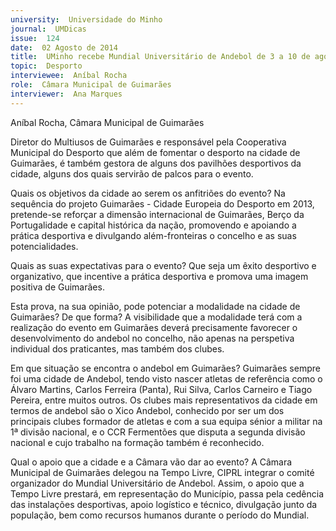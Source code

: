 ```yaml
---
university:  Universidade do Minho
journal:  UMDicas
issue:  124
date:  02 Agosto de 2014
title:  UMinho recebe Mundial Universitário de Andebol de 3 a 10 de agosto
topic:  Desporto
interviewee:  Aníbal Rocha
role:  Câmara Municipal de Guimarães
interviewer:  Ana Marques
---
```


 Aníbal Rocha, Câmara Municipal de Guimarães 

 Diretor do Multiusos de Guimarães e responsável pela Cooperativa Municipal do Desporto que além de fomentar o desporto na cidade de Guimarães, é também gestora de alguns dos pavilhões desportivos da cidade, alguns dos quais servirão de palcos para o evento.

 Quais os objetivos da cidade ao serem os anfitriões do evento?
 Na sequência do projeto Guimarães - Cidade Europeia do Desporto em 2013, pretende-se reforçar a dimensão internacional de Guimarães, Berço da Portugalidade e capital histórica da nação, promovendo e apoiando a prática desportiva e divulgando além-fronteiras o concelho e as suas potencialidades.
 
 Quais as suas expectativas para o evento?
 Que seja um êxito desportivo e organizativo, que incentive a prática desportiva e promova uma imagem positiva de Guimarães.

 Esta prova, na sua opinião, pode potenciar a modalidade na cidade de Guimarães? De que forma?
 A visibilidade que a modalidade terá com a realização do evento em Guimarães deverá precisamente favorecer o desenvolvimento do andebol no concelho, não apenas na perspetiva individual dos praticantes, mas também dos clubes.

 Em que situação se encontra o andebol em Guimarães?
 Guimarães sempre foi uma cidade de Andebol, tendo visto nascer atletas de referência como o Álvaro Martins, Carlos Ferreira (Panta), Rui Silva, Carlos Carneiro e Tiago Pereira, entre muitos outros. Os clubes mais representativos da cidade em termos de andebol são o Xico Andebol, conhecido por ser um dos principais clubes formador de atletas e com a sua equipa sénior a militar na 1ª divisão nacional, e o CCR Fermentões que disputa a segunda divisão nacional e cujo trabalho na formação também é reconhecido.

 Qual o apoio que a cidade e a Câmara vão dar ao evento?
 A Câmara Municipal de Guimarães delegou na Tempo Livre, CIPRL integrar o comité organizador do Mundial Universitário de Andebol. Assim, o apoio que a Tempo Livre prestará, em representação do Município, passa pela cedência das instalações desportivas, apoio logístico e técnico, divulgação junto da população, bem como recursos humanos durante o período do Mundial.

 